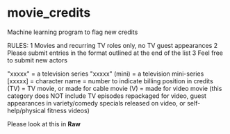 # movie_credits
Machine learning program to flag new credits

 RULES:
 1       Movies and recurring TV roles only, no TV guest appearances
 2       Please submit entries in the format outlined at the end of the list
 3       Feel free to submit new actors

 "xxxxx"        = a television series
 "xxxxx" (mini) = a television mini-series
 [xxxxx]        = character name
 <xx>           = number to indicate billing position in credits
 (TV)           = TV movie, or made for cable movie
 (V)            = made for video movie (this category does NOT include TV
                  episodes repackaged for video, guest appearances in
                  variety/comedy specials released on video, or
				  self-help/physical fitness videos)


Please look at this in **Raw**
